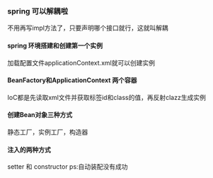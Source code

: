 ### spring 可以解耦啦
不用再写impl方法了，只要声明哪个接口就行，这就叫解耦

#### spring 环境搭建和创建第一个实例
加载配置文件applicationContext.xml就可以创建实例

#### BeanFactory和ApplicationContext 两个容器
IoC都是先读取xml文件并获取标签id和class的值，再反射clazz生成实例

#### 创建Bean对象三种方式
静态工厂，实例工厂，构造器


#### 注入的两种方式
setter 和 constructor
ps:自动装配没有成功
